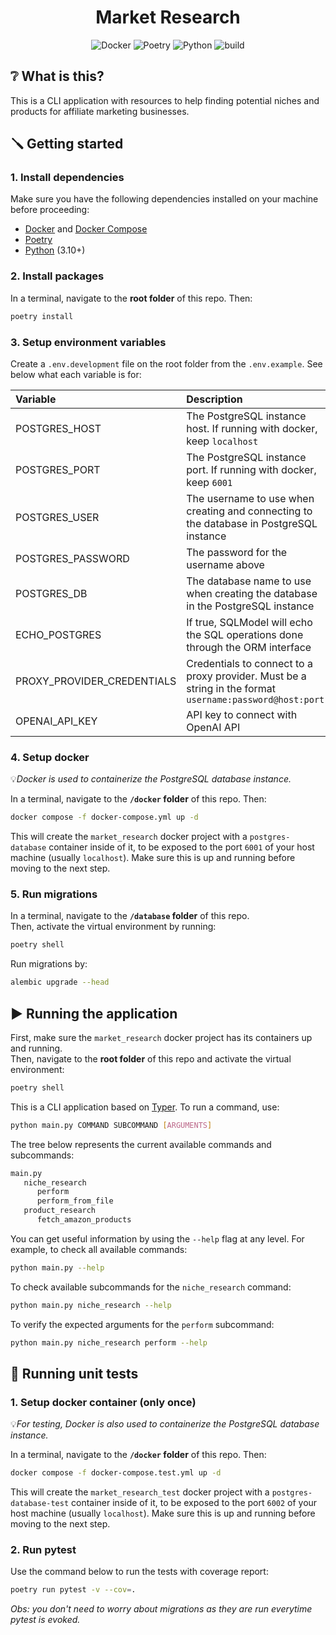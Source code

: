 <h1 align="center">Market Research</h1>
<div align="center">

 
![Docker](https://img.shields.io/badge/docker-blue?logo=docker)
![Poetry](https://img.shields.io/badge/poetry-blue?logo=poetry)
![Python](https://img.shields.io/badge/python-3.10-blue?logo=python)
![build](https://github.com/brunotatsuya/market-research/actions/workflows/run_tests.yml/badge.svg)


</div>


## ❔ What is this?

This is a CLI application with resources to help finding potential niches and products for affiliate marketing businesses.

## 🪛 Getting started

### 1. Install dependencies
Make sure you have the following dependencies installed on your machine before proceeding:
- [Docker](https://docs.docker.com/engine/install/) and [Docker Compose](https://docs.docker.com/compose/install/)
- [Poetry](https://python-poetry.org/docs/#installation)
- [Python](https://www.python.org/downloads/) (3.10+)

### 2. Install packages

In a terminal, navigate to the **root folder** of this repo. Then:

```bash
poetry install
```

### 3. Setup environment variables

Create a `.env.development` file on the root folder from the `.env.example`. See below what each variable is for:

| Variable | Description |
| :---     | :----       |
| POSTGRES_HOST | The PostgreSQL instance host. If running with docker, keep `localhost` |
| POSTGRES_PORT | The PostgreSQL instance port. If running with docker, keep `6001` |
| POSTGRES_USER | The username to use when creating and connecting to the database in PostgreSQL instance |
| POSTGRES_PASSWORD | The password for the username above |
| POSTGRES_DB | The database name to use when creating the database in the PostgreSQL instance |
| ECHO_POSTGRES | If true, SQLModel will echo the SQL operations done through the ORM interface |
| PROXY_PROVIDER_CREDENTIALS | Credentials to connect to a proxy provider. Must be a string in the format `username:password@host:port` |
| OPENAI_API_KEY | API key to connect with OpenAI API |

### 4. Setup docker
💡*Docker is used to containerize the PostgreSQL database instance.*

In a terminal, navigate to the **`/docker` folder** of this repo. Then:

```bash
docker compose -f docker-compose.yml up -d
```

This will create the `market_research` docker project with a `postgres-database` container inside of it, to be exposed to the port `6001` of your host machine (usually `localhost`). Make sure this is up and running before moving to the next step.

### 5. Run migrations
In a terminal, navigate to the **`/database` folder** of this repo.\
Then, activate the virtual environment by running:
```bash
poetry shell
```
Run migrations by:
```bash
alembic upgrade --head
```

## ▶️ Running the application
First, make sure the `market_research` docker project has its containers up and running.\
Then, navigate to the **root folder** of this repo and activate the virtual environment:
```bash
poetry shell
```

This is a CLI application based on [Typer](https://github.com/fastapi/typer). To run a command, use:

```bash
python main.py COMMAND SUBCOMMAND [ARGUMENTS]
```

The tree below represents the current available commands and subcommands:
```bash
main.py
   niche_research
      perform
      perform_from_file
   product_research
      fetch_amazon_products 
```

You can get useful information by using the `--help` flag at any level. For example, to check all available commands:

```bash
python main.py --help
```

To check available subcommands for the `niche_research` command:

```bash
python main.py niche_research --help
```

To verify the expected arguments for the `perform` subcommand:

```bash
python main.py niche_research perform --help
```

## 🧪 Running unit tests

### 1. Setup docker container (only once)
💡*For testing, Docker is also used to containerize the PostgreSQL database instance.*

In a terminal, navigate to the **`/docker` folder** of this repo. Then:

```bash
docker compose -f docker-compose.test.yml up -d
```

This will create the `market_research_test` docker project with a `postgres-database-test` container inside of it, to be exposed to the port `6002` of your host machine (usually `localhost`). Make sure this is up and running before moving to the next step.


### 2. Run pytest

Use the command below to run the tests with coverage report:
```bash
poetry run pytest -v --cov=.
```

*Obs: you don't need to worry about migrations as they are run everytime pytest is evoked.*
